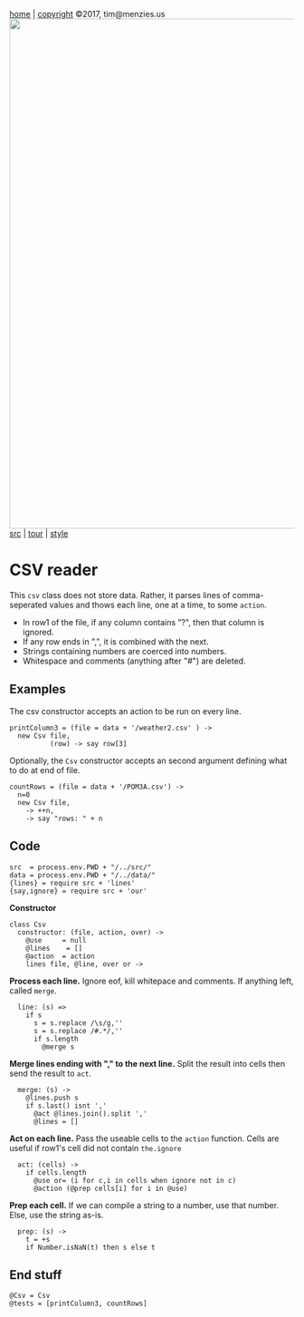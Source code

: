 [home](http://tiny.cc/koff) |
[copyright](https://github.com/koffee/script/blob/master/LICENSE.md) &copy;2017, tim&commat;menzies.us<br>
[<img width=900 src=https://raw.githubusercontent.com/koffee/script/master/img/head.jpg>](http://tiny.cc/koff)<br>
[src](https://github.com/koffee/script/tree/master/lib) |
[tour](https://github.com/koffee/script/blob/master/docs/TOUR.md) |
[style](https://github.com/koffee/script/blob/master/docs/STYLE.md)

# CSV reader

This `csv` class does not store data. Rather, it parses lines of
comma-seperated values and thows each line, one at a time, to
some `action`.


- In row1 of the file, if any column contains "?", then that column is ignored.
- If any row ends in ",", it is combined with the next.
- Strings containing numbers are coerced into numbers.
- Whitespace and comments (anything after "#") are deleted.

## Examples

The csv constructor accepts an action to be run on every line.

    printColumn3 = (file = data + '/weather2.csv' ) ->
      new Csv file,
              (row) -> say row[3]

Optionally, the `Csv` constructor accepts an second
argument defining what to do at end of file.

    countRows = (file = data + '/POM3A.csv') ->
      n=0
      new Csv file,
        -> ++n,
        -> say "rows: " + n

## Code

    src  = process.env.PWD + "/../src/" 
    data = process.env.PWD + "/../data/" 
    {lines} = require src + 'lines'
    {say,ignore} = require src + 'our'

**Constructor**

    class Csv
      constructor: (file, action, over) ->
        @use     = null
        @lines    = []
        @action  = action
        lines file, @line, over or ->

**Process each line.**
Ignore eof, kill whitepace and comments. If anything left, called `merge`.

      line: (s) =>
        if s
          s = s.replace /\s/g,''
          s = s.replace /#.*/,''
          if s.length
            @merge s

**Merge lines ending with "," to the next line.**
Split the result into cells then send the result to `act`.

      merge: (s) ->
        @lines.push s
        if s.last() isnt ','
          @act @lines.join().split ','
          @lines = []

**Act on each line.**
Pass the useable  cells to the `action` function.
Cells are useful if row1's cell did not contain `the.ignore`

      act: (cells) ->
        if cells.length
          @use or= (i for c,i in cells when ignore not in c)
          @action (@prep cells[i] for i in @use)

**Prep each cell.**
If we can compile a string to a number,
use that number. Else, use the string as-is.

      prep: (s) ->
        t = +s
        if Number.isNaN(t) then s else t

## End stuff

    @Csv = Csv
    @tests = [printColumn3, countRows]
